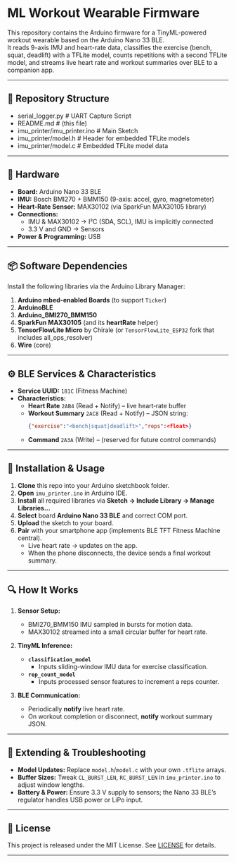 # ML Workout Wearable Firmware

This repository contains the Arduino firmware for a TinyML-powered workout wearable based on the Arduino Nano 33 BLE.  
It reads 9-axis IMU and heart-rate data, classifies the exercise (bench, squat, deadlift) with a TFLite model, counts repetitions with a second TFLite model, and streams live heart rate and workout summaries over BLE to a companion app.

---

## 📂 Repository Structure

 - serial_logger.py # UART Capture Script
 - README.md # (this file)
 - imu_printer/imu_printer.ino # Main Sketch
 - imu_printer/model.h # Header for embedded TFLite models
 - imu_printer/model.c # Embedded TFLite model data


---

## 🔧 Hardware

- **Board:** Arduino Nano 33 BLE  
- **IMU:** Bosch BMI270 + BMM150 (9-axis: accel, gyro, magnetometer)  
- **Heart-Rate Sensor:** MAX30102 (via SparkFun MAX30105 library)  
- **Connections:**  
  - IMU & MAX30102 → I²C (SDA, SCL), IMU is implicitly connected
  - 3.3 V and GND → Sensors
- **Power & Programming:** USB

---

## 📦 Software Dependencies

Install the following libraries via the Arduino Library Manager:

1. **Arduino mbed-enabled Boards** (to support `Ticker`)  
2. **ArduinoBLE**  
3. **Arduino_BMI270_BMM150**  
4. **SparkFun MAX30105** (and its **heartRate** helper)  
5. **TensorFlowLite Micro** by Chirale (or `TensorFlowLite_ESP32` fork that includes all_ops_resolver)  
6. **Wire** (core)

---

## ⚙️ BLE Services & Characteristics

- **Service UUID:** `181C` (Fitness Machine)  
- **Characteristics:**  
  - **Heart Rate** `2AB4` (Read + Notify) – live heart‐rate buffer  
  - **Workout Summary** `2AC8` (Read + Notify) – JSON string:  
    ```json
    {"exercise":"<bench|squat|deadlift>","reps":<float>}
    ```  
  - **Command** `2A3A` (Write) – (reserved for future control commands)

---

## 🚀 Installation & Usage

1. **Clone** this repo into your Arduino sketchbook folder.  
2. **Open** `imu_printer.ino` in Arduino IDE.  
3. **Install** all required libraries via **Sketch → Include Library → Manage Libraries…**  
4. **Select** board **Arduino Nano 33 BLE** and correct COM port.  
5. **Upload** the sketch to your board.  
6. **Pair** with your smartphone app (implements BLE TFT Fitness Machine central).  
   - Live heart rate → updates on the app.  
   - When the phone disconnects, the device sends a final workout summary.

---

## 🔍 How It Works

1. **Sensor Setup:**  
   - BMI270_BMM150 IMU sampled in bursts for motion data.  
   - MAX30102 streamed into a small circular buffer for heart rate.

2. **TinyML Inference:**  
   - **`classification_model`**  
     - Inputs sliding-window IMU data for exercise classification.  
   - **`rep_count_model`**  
     - Inputs processed sensor features to increment a reps counter.

3. **BLE Communication:**  
   - Periodically **notify** live heart rate.  
   - On workout completion or disconnect, **notify** workout summary JSON.

---

## 🔄 Extending & Troubleshooting

- **Model Updates:** Replace `model.h`/`model.c` with your own `.tflite` arrays.  
- **Buffer Sizes:** Tweak `CL_BURST_LEN`, `RC_BURST_LEN` in `imu_printer.ino` to adjust window lengths.  
- **Battery & Power:** Ensure 3.3 V supply to sensors; the Nano 33 BLE’s regulator handles USB power or LiPo input.
---

## 📄 License

This project is released under the MIT License. See [LICENSE](LICENSE) for details.

---
